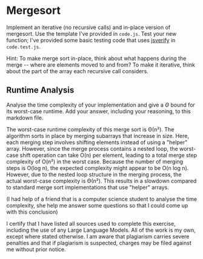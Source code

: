 # Mergesort

Implement an iterative (no recursive calls) and in-place version of mergesort.
Use the template I've provided in `code.js`. Test your new function; I've
provided some basic testing code that uses
[jsverify](https://jsverify.github.io/) in `code.test.js`.

Hint: To make merge sort in-place, think about what happens during the merge --
where are elements moved to and from? To make it iterative, think about the
part of the array each recursive call considers.

## Runtime Analysis

Analyse the time complexity of your implementation and give a $\Theta$ bound for
its worst-case runtime. Add your answer, including your reasoning, to this
markdown file.

The worst-case runtime complexity of this merge sort is Θ(n²). The algorithm sorts in place by merging subarrays that increase in size. Here, each merging step involves shifting elements instead of using a "helper" array. However, since the merge process contains a nested loop, the worst-case shift operation can take O(n) per element, leading to a total merge step complexity of O(n²) in the worst case. Because the number of merging steps is O(log n), the expected complexity might appear to be O(n log n). However, due to the nested loop structure in the merging process, the actual worst-case complexity is Θ(n²). This results in a slowdown compared to standard merge sort implementations that use "helper" arrays.

(I had help of a friend that is a computer science student to analyse the time complexity, she help me answer some questions so that I could come up with this conclusion)

I certify that I have listed all sources used to complete this exercise, including the use of any Large Language Models. All of the work is my own, except where stated otherwise. I am aware that plagiarism carries severe penalties and that if plagiarism is suspected, charges may be filed against me without prior notice.
